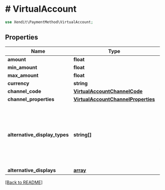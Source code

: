 # # VirtualAccount


```php
use Xendit\PaymentMethod\VirtualAccount;
```

## Properties

Name | Type | Description | Examples | Notes
------------ | ------------- | ------------- | ------------- | ------------- 
**amount** | **float** |  | null |  [optional]
**min_amount** | **float** |  | null |  [optional]
**max_amount** | **float** |  | null |  [optional]
**currency** | **string** |  | null |  [optional]
**channel_code** | [**VirtualAccountChannelCode**](VirtualAccountChannelCode.md) |  | null | 
**channel_properties** | [**VirtualAccountChannelProperties**](VirtualAccountChannelProperties.md) |  | null | 
**alternative_display_types** | **string[]** | For payments in Vietnam only, alternative display requested for the virtual account | null |  [optional]
**alternative_displays** | [**array**](VirtualAccountAlternativeDisplay.md) |  | null |  [optional]

[[Back to README]](../../README.md)
